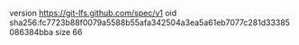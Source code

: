version https://git-lfs.github.com/spec/v1
oid sha256:fc7723b88f0079a5588b55afa342504a3ea5a61eb7077c281d33385086384bba
size 66
